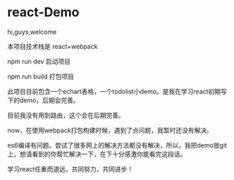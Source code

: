 # react-Demo

hi,guys,welcome

本项目技术栈是 react+webpack

npm run dev 启动项目

npm run build 打包项目

此项目目前包含一个echart表格，一个todolist小demo。是我在学习react初期写下的demo，后期会完善。

目前我没有用到路由，这个会在后期完善。

now，在使用webpack打包构建时候，遇到了点问题，我暂时还没有解决。

es6编译有问题。尝试了很多网上的解决方法都没有解决，所以，我把demo放git上，想请看到的你帮忙解决一下，在下十分感激你能看完这段话。

学习react任重而道远，共同努力，共同进步！

